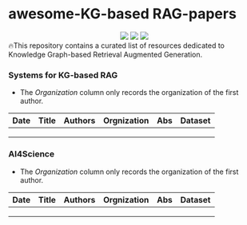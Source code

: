 # awesome-KG-based RAG-papers
<div align="center">
    <a href="https://awesome.re"><img src="https://awesome.re/badge.svg"/></a>
    <a href="http://makeapullrequest.com"><img src="https://img.shields.io/badge/PRs-welcome-green.svg"/></a>
<!--     <a href="http://makeapullrequest.com"><img src="https://img.shields.io/github/stars/cosmicexotic/awesome-KG-RAG-papers"/></a>
    <a href="http://makeapullrequest.com"><img src="https://img.shields.io/github/forks/cosmicexotic/awesome-KG-RAG-papers"/></a> -->
      <a href="http://makeapullrequest.com"><img src="https://img.shields.io/github/last-commit/cosmicexotic/awesome-KG-RAG-papers?color=blue"/></a>
</div>
🔥This repository contains a curated list of resources dedicated to Knowledge Graph-based Retrieval Augmented Generation.


### Systems for KG-based RAG

* The *Organization* column only records the organization of the first author.

| Date | Title | Authors | Orgnization | Abs  | Dataset |
| ---- | ----- | ------- | ----------- | ---- | ------- |
|      |       |         |             |      |         |
|      |       |         |             |      |         |
|      |       |         |             |      |         |



### AI4Science

- The *Organization* column only records the organization of the first author.

| Date | Title | Authors | Orgnization | Abs  | Dataset |
| ---- | ----- | ------- | ----------- | ---- | ------- |
|      |       |         |             |      |         |
|      |       |         |             |      |         |
|      |       |         |             |      |         |

